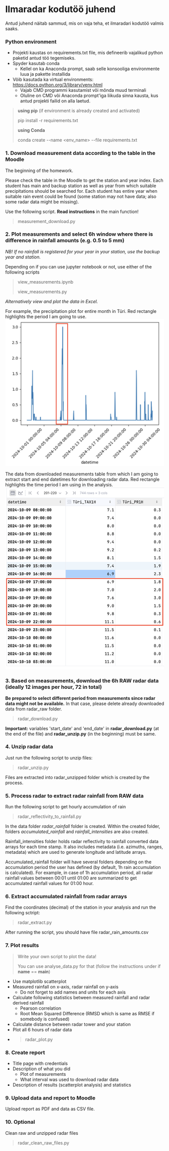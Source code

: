 # Ilmaradar kodutöö juhend
Antud juhend näitab sammud, mis on vaja teha, et ilmaradari kodutöö valmis saaks.


### Python environment
- Projekti kaustas on requirements.txt file, mis defineerib vajalikud python paketid antud töö tegemiseks.
- Spyder kasutab conda
  - Kellel on ka Anaconda prompt, saab selle konsooliga environmente luua ja pakette installida
- Võib kasutada ka virtual environments: https://docs.python.org/3/library/venv.html
  - Vajab CMD programmi kasutamist või mõnda muud terminali 
  - Oluline on CMD või Anaconda prompt'iga liikuda sinna kausta, kus antud projekti failid on alla laetud.

>**using pip** (if environment is already created and activated)
> 
>pip install -r requirements.txt
>
>**using Conda**
> 
>conda create --name <env_name> --file requirements.txt

### 1. Download measurement data according to the table in the Moodle
The beginning of the homework. 

Please check the table in the Moodle to get the station and year index. Each student has main and backup station as well
as year from which suitable precipitations should be searched for. 
Each student has entire year when suitable rain event could be found (some station may not have data; also some radar 
data might be missing). 

Use the following script. 
**Read instructions** in the main function!
> measurement_download.py
 
### 2. Plot measurements and select 6h window where there is difference in rainfall amounts (e.g. 0.5 to 5 mm)

*NB! If no rainfall is registered for your year in your station, use the backup year and station.*

Depending on if you can use jupyter notebook or not, use either of the following scripts
> view_measurements.ipynb
> 
> view_measurements.py

*Alternatively view and plot the data in Excel.*

For example, the precipitation plot for entire month in Türi. Red rectangle highlights the period I am going to use. 
![Diagram](auxiliary/measurements_plot.png)

The data from downloaded measurements table from which I am going to extract start and end datetimes for downloading 
radar data. Red rectangle highlights the time period I am using in the analysis. 
![Diagram](auxiliary/measurements_data.png)

### 3. Based on measurements, download the 6h RAW radar data (ideally 12 images per hour, 72 in total)

**Be prepared to select different period from measurements since radar data might not be available.**
In that case, please delete already downloaded data from radar_raw folder.
> radar_download.py

**Important:**
variables 'start_date' and 'end_date' in **radar_download.py** (at the end of the file) and **radar_unzip.py** 
(in the beginning) must be same. 

### 4. Unzip radar data
Just run the following script to unzip files:
> radar_unzip.py

Files are extracted into radar_unzipped folder which is created by the process.

### 5. Process radar to extract radar rainfall from RAW data
Run the following script to get hourly accumulation of rain
> radar_reflectivity_to_rainfall.py

In the data folder *radar_rainfall* folder is created. Within the created folder, folders *accumulated_rainfall* 
and *rainfall_intensities* are also created. 

Rainfall_intensities folder holds radar reflectivity to rainfall 
converted data arrays for each time stamp. It also includes metadata (i.e. azimuths, ranges, metadata) which are 
used to generate longitude and latitude arrays. 

Accumulated_rainfall folder will have several folders depending on the accumulation period the user has defined 
(by default, 1h rain accumulation is calculated). For example, in case of 1h accumulation period, all radar rainfall
values between 00:01 until 01:00 are summarized to get accumulated rainfall values for 01:00 hour. 

### 6. Extract accumulated rainfall from radar arrays
Find the coordinates (decimal) of the station in your analysis and run the following sctript:
> radar_extract.py

After running the script, you should have file radar_rain_amounts.csv

### 7. Plot results

> Write your own script to plot the data! 
> 
> You can use analyse_data.py for that (follow the instructions under if __name__ == __main__)

- Use matplotlib scatterplot
- Measured rainfall on x-axis, radar rainfall on y-axis
  - Do not forget to add names and units for each axis
- Calculate following statistics between measured rainfall and radar derived rainfall
  - Pearson correlation
  - Root Mean Squared Difference (RMSD which is same as RMSE if somebody is confused)
- Calculate distance between radar tower and your station
- Plot all 6 hours of radar data 
- > radar_plot.py

### 8. Create report

- Title page with credentials
- Description of what you did
  - Plot of measurements 
  - What interval was used to download radar data
- Description of results (scatterplot analysis) and statistics

### 9. Upload data and report to Moodle

Upload report as PDF and data as CSV file. 

### 10. Optional
Clean raw and unzipped radar files
> radar_clean_raw_files.py
